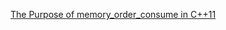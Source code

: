[The Purpose of memory_order_consume in C++11](http://preshing.com/20140709/the-purpose-of-memory_order_consume-in-cpp11/)
